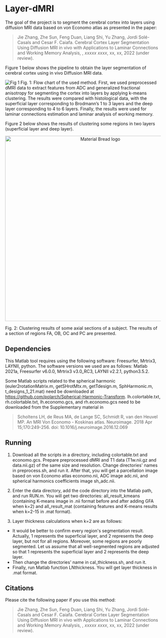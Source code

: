 # Layer-dMRI
The goal of the project is to segment the cerebral cortex into layers using diffusion MRI data based on von Economo atlas as presented in the paper:

> Jie Zhang, Zhe Sun, Feng Duan, Liang Shi, Yu Zhang, Jordi Solé-Casals and Cesar F. Caiafa. Cerebral Cortex Layer Segmentation Using Diffusion MRI in vivo with Applications to Laminar Connections and Working Memory Analysis, , *xxxxx xxxx*, xx, xx, 2022 (under review).

Figure 1 below shows the pipeline to obtain the layer segmentation of cerebral cortex using in vivo Diffusion MRI data.

![Fig 1](https://user-images.githubusercontent.com/11638664/172012776-f54e7a02-44d2-4152-b8d7-9b6d692d4f53.png)
Fig. 1: Flow chart of the used method. First, we used preprocessed dMRI data to extract features from ADC and generalized fractional anisotropy for segmenting the cortex into layers by applying k-means clustering. The results were compared with histological data, with the superficial layer corresponding to Brodmann’s 1 to 3 layers and the deep layer corresponding to 4 to 6 layers. Finally, the results were used for laminar connections estimation and laminar analysis of working memory.



Figure 2 below shows the results of clustering some regions in two layers (superficial layer and deep layer).

<p align="center">
<img width="600" src="https://user-images.githubusercontent.com/11638664/172013948-ab5d2221-c74b-4b10-970c-a2575ccaae58.png" alt="Material Bread logo">
  
  Fig. 2: Clustering results of some axial sections of a subject. The results of a section of regions FA, OB, OC and PC are presented.
</p>
  

## Dependencies
This Matlab tool requires using the following software: Freesurfer, Mrtrix3, LAYNII, python. The software versions we used are as follows: Matlab 2021a, Freesurfer v6.0.0, Mrtrix3 v3.0_RC3, LAYNII v2.2.1, python3.5.2.

Some Matlab scripts related to the spherical harmonic (euler2rotationMatrix.m, getSHrotMtx.m, getTdesign.m, SphHarmonic.m, t_designs_1_21.mat) need be downloaded at https://github.com/polarch/Spherical-Harmonic-Transform. lh.colortable.txt, rh.colortable.txt, lh.economo.gcs, and rh.economo.gcs need to be downloaded from the Supplementary material in  
> Scholtens LH, de Reus MA, de Lange SC, Schmidt R, van den Heuvel MP. An MRI Von Economo - Koskinas atlas. Neuroimage. 2018 Apr 15;170:249-256. doi: 10.1016/j.neuroimage.2016.12.069

## Running
1. Download all the scripts in a directory, including colortable.txt and economo.gcs. Prepare preprocessed dMRI and T1 data (T1w.nii.gz and data.nii.gz) of the same size and resolution. Change directories' names in preprocess.sh, and run it. 
After that, you will get a parcellation image based on von Economo atlas economo.nii, ADC image adc.nii, and spherical harmonics coefficients image sh_adc.nii.

2. Enter the data directory, add the code directory into the Matlab path, and run RUN.m. You will get two directories: all_result_kmeans (containing K-means image in .nii format before and after adding GFA when k=2) and all_result_mat (containing features and K-means results when k=2-15 in .mat format). 

3. Layer thickness calculations when k=2 are as follows:
* It would be better to confirm every region's segmentation result. Actually, 1 represents the superficial layer, and 2 represents the deep layer, but not for all regions. Moreover, some regions are poorly segmented. Let us assume that all well-segmented regions are adjusted so that 1 represents the superficial layer and 2 represents the deep layer.
* Then change the directories' name in cal_thickness.sh, and run it. 
* Finally, run Matlab function LNthickness. You will get layer thickness in .mat format.

## Citations
Please cite the following paper if you use this method:
> Jie Zhang, Zhe Sun, Feng Duan, Liang Shi, Yu Zhang, Jordi Solé-Casals and Cesar F. Caiafa. Cerebral Cortex Layer Segmentation Using Diffusion MRI in vivo with Applications to Laminar Connections and Working Memory Analysis, , *xxxxx xxxx*, xx, xx, 2022 (under review).

